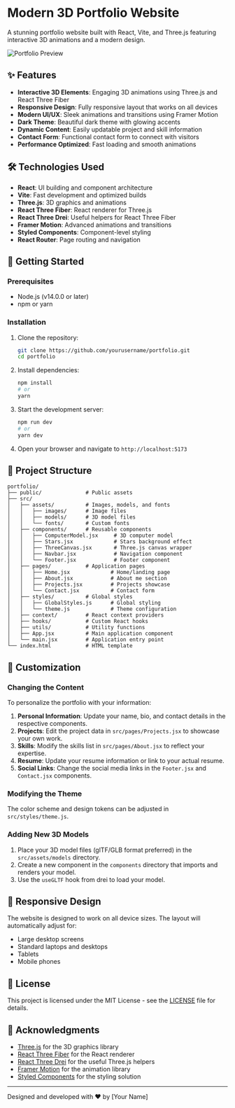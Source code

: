 # Modern 3D Portfolio Website

A stunning portfolio website built with React, Vite, and Three.js featuring interactive 3D animations and a modern design.

![Portfolio Preview](./src/assets/images/portfolio-preview.png)

## ✨ Features

- **Interactive 3D Elements**: Engaging 3D animations using Three.js and React Three Fiber
- **Responsive Design**: Fully responsive layout that works on all devices
- **Modern UI/UX**: Sleek animations and transitions using Framer Motion
- **Dark Theme**: Beautiful dark theme with glowing accents
- **Dynamic Content**: Easily updatable project and skill information
- **Contact Form**: Functional contact form to connect with visitors
- **Performance Optimized**: Fast loading and smooth animations

## 🛠️ Technologies Used

- **React**: UI building and component architecture
- **Vite**: Fast development and optimized builds
- **Three.js**: 3D graphics and animations
- **React Three Fiber**: React renderer for Three.js
- **React Three Drei**: Useful helpers for React Three Fiber
- **Framer Motion**: Advanced animations and transitions
- **Styled Components**: Component-level styling
- **React Router**: Page routing and navigation

## 🚀 Getting Started

### Prerequisites

- Node.js (v14.0.0 or later)
- npm or yarn

### Installation

1. Clone the repository:
   ```bash
   git clone https://github.com/yourusername/portfolio.git
   cd portfolio
   ```

2. Install dependencies:
   ```bash
   npm install
   # or
   yarn
   ```

3. Start the development server:
   ```bash
   npm run dev
   # or
   yarn dev
   ```

4. Open your browser and navigate to `http://localhost:5173`

## 📂 Project Structure

```
portfolio/
├── public/              # Public assets
├── src/
│   ├── assets/          # Images, models, and fonts
│   │   ├── images/      # Image files
│   │   ├── models/      # 3D model files
│   │   └── fonts/       # Custom fonts
│   ├── components/      # Reusable components
│   │   ├── ComputerModel.jsx     # 3D computer model
│   │   ├── Stars.jsx             # Stars background effect
│   │   ├── ThreeCanvas.jsx       # Three.js canvas wrapper
│   │   ├── Navbar.jsx            # Navigation component
│   │   └── Footer.jsx            # Footer component
│   ├── pages/           # Application pages
│   │   ├── Home.jsx             # Home/landing page
│   │   ├── About.jsx            # About me section
│   │   ├── Projects.jsx         # Projects showcase
│   │   └── Contact.jsx          # Contact form
│   ├── styles/          # Global styles
│   │   ├── GlobalStyles.js      # Global styling
│   │   └── theme.js             # Theme configuration
│   ├── context/         # React context providers
│   ├── hooks/           # Custom React hooks
│   ├── utils/           # Utility functions
│   ├── App.jsx          # Main application component
│   └── main.jsx         # Application entry point
└── index.html           # HTML template
```

## 🔧 Customization

### Changing the Content

To personalize the portfolio with your information:

1. **Personal Information**: Update your name, bio, and contact details in the respective components.
2. **Projects**: Edit the project data in `src/pages/Projects.jsx` to showcase your own work.
3. **Skills**: Modify the skills list in `src/pages/About.jsx` to reflect your expertise.
4. **Resume**: Update your resume information or link to your actual resume.
5. **Social Links**: Change the social media links in the `Footer.jsx` and `Contact.jsx` components.

### Modifying the Theme

The color scheme and design tokens can be adjusted in `src/styles/theme.js`.

### Adding New 3D Models

1. Place your 3D model files (glTF/GLB format preferred) in the `src/assets/models` directory.
2. Create a new component in the `components` directory that imports and renders your model.
3. Use the `useGLTF` hook from drei to load your model.

## 📱 Responsive Design

The website is designed to work on all device sizes. The layout will automatically adjust for:

- Large desktop screens
- Standard laptops and desktops
- Tablets
- Mobile phones

## 📄 License

This project is licensed under the MIT License - see the [LICENSE](LICENSE) file for details.

## 🙏 Acknowledgments

- [Three.js](https://threejs.org/) for the 3D graphics library
- [React Three Fiber](https://github.com/pmndrs/react-three-fiber) for the React renderer
- [React Three Drei](https://github.com/pmndrs/drei) for the useful Three.js helpers
- [Framer Motion](https://www.framer.com/motion/) for the animation library
- [Styled Components](https://styled-components.com/) for the styling solution

---

Designed and developed with ❤️ by [Your Name]
